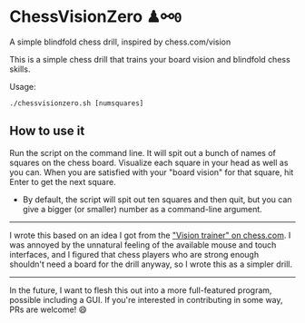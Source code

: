 # ChessVisionZero ♟⚯`0`
A simple blindfold chess drill, inspired by chess.com/vision

This is a simple chess drill that trains your board vision and blindfold chess skills.

Usage:
```
./chessvisionzero.sh [numsquares]
```

## How to use it
Run the script on the command line. It will spit out a bunch of names of squares on the chess board.
Visualize each square in your head as well as you can. When you are satisfied with your "board vision"
for that square, hit Enter to get the next square.
 - By default, the script will spit out ten squares and then quit, but you can give a bigger (or smaller)
 number as a command-line argument.

---

I wrote this based on an idea I got from the ["Vision trainer" on chess.com](https://www.chess.com/vision).
I was annoyed by the unnatural feeling of the available mouse and touch interfaces, and I figured that
chess players who are strong enough shouldn't need a board for the drill anyway, so I wrote this as a simpler
drill.

---

In the future, I want to flesh this out into a more full-featured program, possible including a GUI.
If you're interested in contributing in some way, PRs are welcome! 😄

